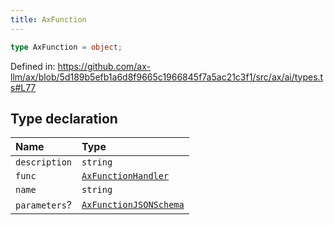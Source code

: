 ```yaml
---
title: AxFunction
---
```


```ts
type AxFunction = object;
```

Defined in: https://github.com/ax-llm/ax/blob/5d189b5efb1a6d8f9665c1966845f7a5ac21c3f1/src/ax/ai/types.ts#L77

## Type declaration

| Name | Type |
| :------ | :------ |
| <a id="description"></a> `description` | `string` |
| <a id="func"></a> `func` | [`AxFunctionHandler`](/api/#03-apidocs/typealiasaxfunctionhandler) |
| <a id="name"></a> `name` | `string` |
| <a id="parameters"></a> `parameters`? | [`AxFunctionJSONSchema`](/api/#03-apidocs/typealiasaxfunctionjsonschema) |
